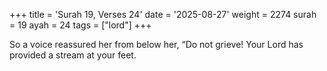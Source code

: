 +++
title = 'Surah 19, Verses 24'
date = '2025-08-27'
weight = 2274
surah = 19
ayah = 24
tags = ["lord"]
+++

So a voice reassured her from below her, “Do not grieve! Your Lord has provided a stream at your feet.